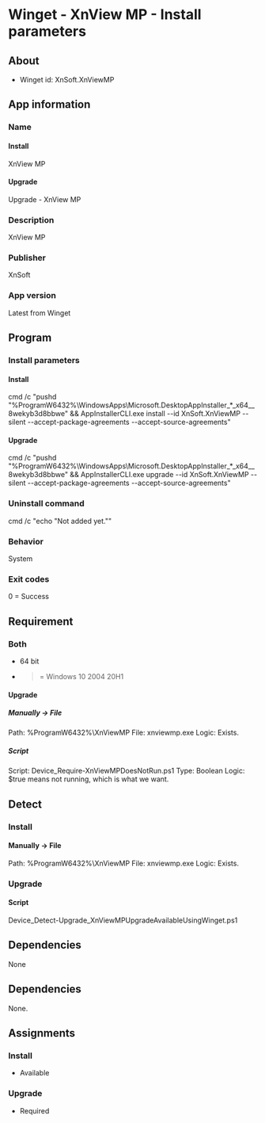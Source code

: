 # Winget - XnView MP - Install parameters
## About
* Winget id: XnSoft.XnViewMP


## App information
### Name
#### Install
XnView MP
#### Upgrade
Upgrade - XnView MP

### Description
XnView MP

### Publisher
XnSoft

### App version
Latest from Winget


## Program
### Install parameters
#### Install
cmd /c "pushd "%ProgramW6432%\WindowsApps\Microsoft.DesktopAppInstaller_*_x64__8wekyb3d8bbwe" && AppInstallerCLI.exe install --id XnSoft.XnViewMP --silent --accept-package-agreements --accept-source-agreements"
#### Upgrade
cmd /c "pushd "%ProgramW6432%\WindowsApps\Microsoft.DesktopAppInstaller_*_x64__8wekyb3d8bbwe" && AppInstallerCLI.exe upgrade --id XnSoft.XnViewMP --silent --accept-package-agreements --accept-source-agreements"

### Uninstall command
cmd /c "echo "Not added yet.""

### Behavior
System

### Exit codes
0 = Success


## Requirement
### Both
* 64 bit
* >= Windows 10 2004 20H1

#### Upgrade
##### Manually -> File
Path:  %ProgramW6432%\XnViewMP
File:  xnviewmp.exe
Logic: Exists.

##### Script
Script: Device_Require-XnViewMPDoesNotRun.ps1
Type:   Boolean
Logic:  $true means not running, which is what we want.


## Detect
### Install
#### Manually -> File
Path:  %ProgramW6432%\XnViewMP
File:  xnviewmp.exe
Logic: Exists.
### Upgrade
#### Script
Device_Detect-Upgrade_XnViewMPUpgradeAvailableUsingWinget.ps1


## Dependencies
None


## Dependencies
None.


## Assignments
### Install
* Available

### Upgrade
* Required